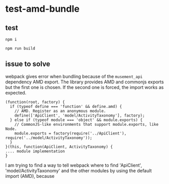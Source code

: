 # test-amd-bundle

## test
`npm i`

`npm run build`


## issue to solve

webpack gives error when bundling because of the `musement_api` dependency AMD export.
The library provides AMD and commonjs exports but the first one is chosen.
If the second one is forced, the import works as expected.

```
(function(root, factory) {
  if (typeof define === 'function' && define.amd) {
    // AMD. Register as an anonymous module.
    define(['ApiClient', 'model/ActivityTaxonomy'], factory);
  } else if (typeof module === 'object' && module.exports) {
    // CommonJS-like environments that support module.exports, like Node.
    module.exports = factory(require('../ApiClient'), require('../model/ActivityTaxonomy'));
  }
}(this, function(ApiClient, ActivityTaxonomy) {
.... module implementation
}
```

I am trying to find a way to tell webpack where to find 'ApiClient', 'model/ActivityTaxonomy' and the other modules by using the default import (AMD), because 
